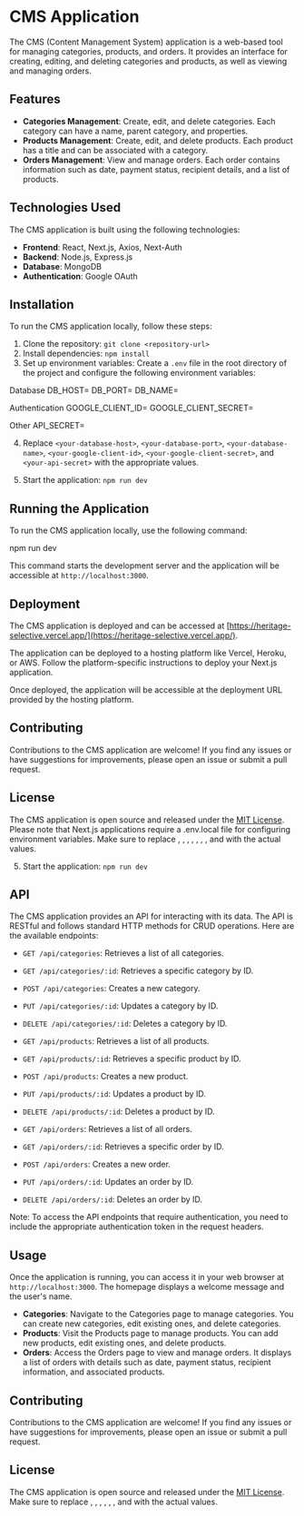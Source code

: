# CMS Application

The CMS (Content Management System) application is a web-based tool for managing categories, products, and orders. It provides an interface for creating, editing, and deleting categories and products, as well as viewing and managing orders.

## Features

- **Categories Management**: Create, edit, and delete categories. Each category can have a name, parent category, and properties.
- **Products Management**: Create, edit, and delete products. Each product has a title and can be associated with a category.
- **Orders Management**: View and manage orders. Each order contains information such as date, payment status, recipient details, and a list of products.

## Technologies Used

The CMS application is built using the following technologies:

- **Frontend**: React, Next.js, Axios, Next-Auth
- **Backend**: Node.js, Express.js
- **Database**: MongoDB
- **Authentication**: Google OAuth

## Installation

To run the CMS application locally, follow these steps:

1. Clone the repository: `git clone <repository-url>`
2. Install dependencies: `npm install`
3. Set up environment variables: Create a `.env` file in the root directory of the project and configure the following environment variables:

Database
DB_HOST=<your-database-host>
DB_PORT=<your-database-port>
DB_NAME=<your-database-name>

Authentication
GOOGLE_CLIENT_ID=<your-google-client-id>
GOOGLE_CLIENT_SECRET=<your-google-client-secret>

Other
API_SECRET=<your-api-secret>

4. Replace `<your-database-host>`, `<your-database-port>`, `<your-database-name>`, `<your-google-client-id>`, `<your-google-client-secret>`, and `<your-api-secret>` with the appropriate values.

5. Start the application: `npm run dev`

## Running the Application

To run the CMS application locally, use the following command:
  
npm run dev

This command starts the development server and the application will be accessible at `http://localhost:3000`.

## Deployment
  
The CMS application is deployed and can be accessed at [https://heritage-selective.vercel.app/](https://heritage-selective.vercel.app/).

The application can be deployed to a hosting platform like Vercel, Heroku, or AWS. Follow the platform-specific instructions to deploy your Next.js application.

Once deployed, the application will be accessible at the deployment URL provided by the hosting platform.

## Contributing

Contributions to the CMS application are welcome! If you find any issues or have suggestions for improvements, please open an issue or submit a pull request.

## License

The CMS application is open source and released under the [MIT License](<link-to-your-license-file>).
Please note that Next.js applications require a .env.local file for configuring environment variables. Make sure to replace <repository-url>, <your-database-host>, <your-database-port>, <your-database-name>, <your-google-client-id>, <your-google-client-secret>, <your-api-secret>, and <link-to-your-license-file> with the actual values.

5. Start the application: `npm run dev`

## API

The CMS application provides an API for interacting with its data. The API is RESTful and follows standard HTTP methods for CRUD operations. Here are the available endpoints:

- `GET /api/categories`: Retrieves a list of all categories.
- `GET /api/categories/:id`: Retrieves a specific category by ID.
- `POST /api/categories`: Creates a new category.
- `PUT /api/categories/:id`: Updates a category by ID.
- `DELETE /api/categories/:id`: Deletes a category by ID.

- `GET /api/products`: Retrieves a list of all products.
- `GET /api/products/:id`: Retrieves a specific product by ID.
- `POST /api/products`: Creates a new product.
- `PUT /api/products/:id`: Updates a product by ID.
- `DELETE /api/products/:id`: Deletes a product by ID.

- `GET /api/orders`: Retrieves a list of all orders.
- `GET /api/orders/:id`: Retrieves a specific order by ID.
- `POST /api/orders`: Creates a new order.
- `PUT /api/orders/:id`: Updates an order by ID.
- `DELETE /api/orders/:id`: Deletes an order by ID.

Note: To access the API endpoints that require authentication, you need to include the appropriate authentication token in the request headers.

## Usage

Once the application is running, you can access it in your web browser at `http://localhost:3000`. The homepage displays a welcome message and the user's name.

- **Categories**: Navigate to the Categories page to manage categories. You can create new categories, edit existing ones, and delete categories.
- **Products**: Visit the Products page to manage products. You can add new products, edit existing ones, and delete products.
- **Orders**: Access the Orders page to view and manage orders. It displays a list of orders with details such as date, payment status, recipient information, and associated products.

## Contributing

Contributions to the CMS application are welcome! If you find any issues or have suggestions for improvements, please open an issue or submit a pull request.

## License

The CMS application is open source and released under the [MIT License](<link-to-your-license-file>).
Make sure to replace <your-database-host>, <your-database-port>, <your-database-name>, <your-google-client-id>, <your-google-client-secret>, <your-api-secret>, and <link-to-your-license-file> with the actual values.
